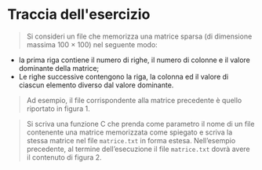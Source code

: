 # Traccia dell'esercizio

> Si consideri un file che memorizza una matrice sparsa (di dimensione massima 100 × 100) nel seguente modo:
- la prima riga contiene il numero di righe, il numero di colonne e
il valore dominante della matrice;
- Le righe successive contengono la riga, la colonna ed il valore
di ciascun elemento diverso dal valore dominante.
> Ad esempio, il file corrispondente alla matrice precedente è
quello riportato in figura 1.

> Si scriva una funzione C che prenda come parametro il nome di un file contenente una matrice memorizzata come spiegato e scriva la stessa matrice nel file ```matrice.txt``` in forma estesa. Nell’esempio precedente, al termine dell’esecuzione il file
```matrice.txt``` dovrà avere il contenuto di figura 2.